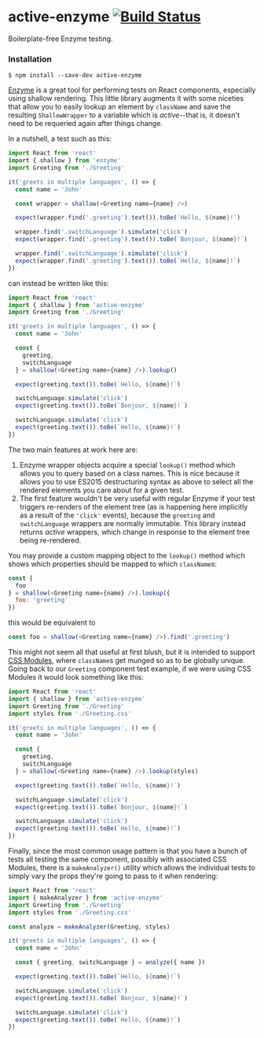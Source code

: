 # active-enzyme [![Build Status](https://travis-ci.org/pelotom/active-enzyme.svg?branch=master)](https://travis-ci.org/pelotom/active-enzyme)
Boilerplate-free Enzyme testing.

### Installation
```
$ npm install --save-dev active-enzyme
```

[Enzyme](https://github.com/airbnb/enzyme) is a great tool for performing tests on React components, especially using shallow rendering. This little library augments it with some niceties that allow you to easily lookup an element by `className` and save the resulting `ShallowWrapper` to a variable which is *active*--that is, it doesn't need to be requeried again after things change.

In a nutshell, a test such as this:

```javascript
import React from 'react'
import { shallow } from 'enzyme'
import Greeting from './Greeting'

it('greets in multiple languages', () => {
  const name = 'John'

  const wrapper = shallow(<Greeting name={name} />)

  expect(wrapper.find('.greeting').text()).toBe(`Hello, ${name}!`)

  wrapper.find('.switchLanguage').simulate('click')
  expect(wrapper.find('.greeting').text()).toBe(`Bonjour, ${name}!`)

  wrapper.find('.switchLanguage').simulate('click')
  expect(wrapper.find('.greeting').text()).toBe(`Hello, ${name}!`)
})
```

can instead be written like this:

```javascript
import React from 'react'
import { shallow } from 'active-enzyme'
import Greeting from './Greeting'

it('greets in multiple languages', () => {
  const name = 'John'

  const {
    greeting,
    switchLanguage
  } = shallow(<Greeting name={name} />).lookup()

  expect(greeting.text()).toBe(`Hello, ${name}!`)

  switchLanguage.simulate('click')
  expect(greeting.text()).toBe(`Bonjour, ${name}!`)

  switchLanguage.simulate('click')
  expect(greeting.text()).toBe(`Hello, ${name}!`)
})
```

The two main features at work here are:

1. Enzyme wrapper objects acquire a special `lookup()` method which allows you to query based on a class names. This is nice because it allows you to use ES2015 destructuring syntax as above to select all the rendered elements you care about for a given test.
1. The first feature wouldn't be very useful with regular Enzyme if your test triggers re-renders of the element tree (as is happening here implicitly as a result of the `'click'` events), because the `greeting` and `switchLanguage` wrappers are normally immutable. This library instead returns *active* wrappers, which change in response to the element tree being re-rendered.

You may provide a custom mapping object to the `lookup()` method which shows which properties should be mapped to which `className`s:

```javascript
const {
  foo
} = shallow(<Greeting name={name} />).lookup({
  foo: 'greeting'
})
```

this would be equivalent to

```javascript
const foo = shallow(<Greeting name={name} />).find('.greeting')
```

This might not seem all that useful at first blush, but it is intended to support [CSS Modules](https://github.com/css-modules/css-modules), where `className`s get munged so as to be globally unique. Going back to our `Greeting` component test example, if we were using CSS Modules it would look something like this:

```javascript
import React from 'react'
import { shallow } from 'active-enzyme'
import Greeting from './Greeting'
import styles from './Greeting.css'

it('greets in multiple languages', () => {
  const name = 'John'

  const {
    greeting,
    switchLanguage
  } = shallow(<Greeting name={name} />).lookup(styles)

  expect(greeting.text()).toBe(`Hello, ${name}!`)

  switchLanguage.simulate('click')
  expect(greeting.text()).toBe(`Bonjour, ${name}!`)

  switchLanguage.simulate('click')
  expect(greeting.text()).toBe(`Hello, ${name}!`)
})
```

Finally, since the most common usage pattern is that you have a bunch of tests all testing the same component, possibly with associated CSS Modules, there is a `makeAnalyzer()` utility which allows the individual tests to simply vary the props they're going to pass to it when rendering:

```javascript
import React from 'react'
import { makeAnalyzer } from 'active-enzyme'
import Greeting from './Greeting'
import styles from './Greeting.css'

const analyze = makeAnalyzer(Greeting, styles)

it('greets in multiple languages', () => {
  const name = 'John'

  const { greeting, switchLanguage } = analyze({ name })

  expect(greeting.text()).toBe(`Hello, ${name}!`)

  switchLanguage.simulate('click')
  expect(greeting.text()).toBe(`Bonjour, ${name}!`)

  switchLanguage.simulate('click')
  expect(greeting.text()).toBe(`Hello, ${name}!`)
})
```
